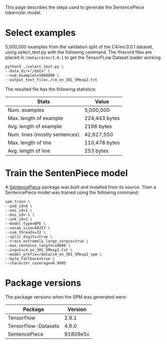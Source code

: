 This page describes the steps used to generate the SentencePiece tokernizer
model.

# Select examples

5,000,000 examples from the validation split of the C4/en/3.0.1 dataset,
using select_text.py with the following command. The tfrecord files are
placed in `/data/c4/en/3.0.1` to get the TensorFLow Dataset loader working.

```
python3 ./select_text.py \
--data_dir="/data" \
--num_examples=5000000 \
--output_text_file=./c4_en_301_5Mexp2.txt
```

The resulted file has the following statistics:

| Stats | Value |
| - | - |
| Num. examples | 5,000,000 |
| Max. length of example | 224,443 bytes |
| Avg. length of example | 2166 bytes |
| Num. lines (mostly sentences) | 42,627,550 |
| Max. length of line | 110,478 bytes |
| Avg. length of line | 253 bytes |

# Train the SentenPiece model

A [SentencePiece](https://github.com/google/sentencepiece) package
was built and installed from its source. Then a SentencePiece model
was trained using the following command:

```
spm_train \
--pad_id=0 \
--eos_id=1 \
--bos_id=-1 \
--unk_id=2 \
--model_type=BPE \
--vocab_size=50257 \
--num_threads=32 \
--split_digits=true \
--train_extremely_large_corpus=true \
--max_sentence_length=10000 \
--input=c4_en_301_5Mexp2.txt \
--model_prefix=/data/c4_en_301_5Mexp2_spm \
--byte_fallback=true \
--character_coverage=0.9995
```

# Package versions

The package versions when the SPM was generated were:

| Package | Version |
| - | - |
| TensorFlow | 2.9.1 |
| TensorFlow-Datasets | 4.6.0 |
| SentencePiece | 91809e5c |

